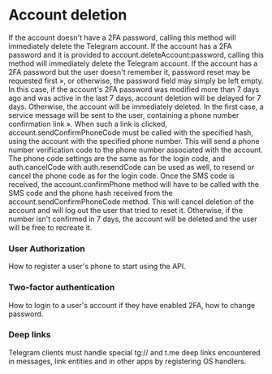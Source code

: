 # Account deletion
If the account doesn't have a 2FA password, calling this method  will immediately delete the Telegram account.
If the account has a 2FA password and it is provided to account.deleteAccount:password, calling this method will immediately delete the Telegram account.
If the account has a 2FA password but the user doesn't remember it, password reset may be requested first », or otherwise, the password field may simply be left empty.
In this case, if the account's 2FA password was modified more than 7 days ago and was active in the last 7 days, account deletion will be delayed for 7 days.
Otherwise, the account will be immediately deleted.
In the first case, a service message will be sent to the user, containing a phone number confirmation link ».
When such a link is clicked, account.sendConfirmPhoneCode must be called with the specified hash, using the account with the specified phone number.
This will send a phone number verification code to the phone number associated with the account.
The phone code settings are the same as for the login code, and auth.cancelCode with auth.resendCode can be used as well, to resend or cancel the phone code as for the login code.
Once the SMS code is received, the account.confirmPhone method will have to be called with the SMS code and the phone hash received from the account.sendConfirmPhoneCode method.
This will cancel deletion of the account and will log out the user that tried to reset it.
Otherwise, if the number isn't confirmed in 7 days, the account will be deleted and the user will be free to recreate it.
### User Authorization
How to register a user's phone to start using the API.
### Two-factor authentication
How to login to a user's account if they have enabled 2FA, how to change password.
### Deep links
Telegram clients must handle special tg:// and t.me deep links encountered in messages, link entities and in other apps by registering OS handlers.
